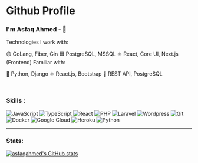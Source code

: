 

# Github Profile
### I'm Asfaq Ahmed - 🥰


Technologies I work with:

🟡 GoLang, Fiber, Gin
🟦 PostgreSQL, MSSQL
⚛️ React, Core UI, Next.js (Frontend)
Familiar with:

🐍 Python, Django
⚛️ React.js, Bootstrap
🔗 REST API, PostgreSQL


<br />

### Skills : <br/>
<!-- ![HTML5](https://img.shields.io/badge/-HTML5-E34F26?style=flat-square&logo=html5&logoColor=white)
![CSS3](https://img.shields.io/badge/-CSS3-1572B6?style=flat-square&logo=css3)
![Bootstrap](https://img.shields.io/badge/-Bootstrap-563D7C?style=flat-square&logo=bootstrap) -->
![JavaScript](https://img.shields.io/badge/-JavaScript-black?style=flat-square&logo=javascript)
![TypeScript](https://img.shields.io/badge/-TypeScript-007ACC?style=flat-square&logo=typescript)
![React](https://img.shields.io/badge/-React.js-2088FF?style=flat-square&logo=react)
![PHP](https://img.shields.io/badge/PHP-black?style=flat-square&logo=php)
![Laravel](https://img.shields.io/badge/Laravel-black?style=flat-square&logo=laravel)
![Wordpress](https://img.shields.io/badge/Wordpress-1572B6?style=flat-square&logo=wordpress)
![Git](https://img.shields.io/badge/-Git-black?style=flat-square&logo=git)
![Docker](https://img.shields.io/badge/-Docker-black?style=flat-square&logo=docker)
![Google Cloud](https://img.shields.io/badge/Google%20Cloud-black?style=flat-square&logo=google-cloud)
![Heroku](https://img.shields.io/badge/-Heroku-430098?style=flat-square&logo=heroku)
![Python](https://img.shields.io/badge/Python-Django-yellowgreen)

---
### Stats:
[![asfaqahmed's GitHub stats](https://github-readme-stats.vercel.app/api?username=asfaqahmed)](https://github.com/asfaqahmed/github-readme-stats)



